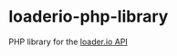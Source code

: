 loaderio-php-library
====================

PHP library for the [loader.io API](http://docs.loader.io/api/intro.html)
